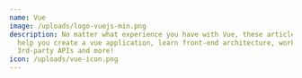 ```yaml
---
name: Vue
image: /uploads/logo-vuejs-min.png
description: No matter what experience you have with Vue, these articles will
  help you create a vue application, learn front-end architecture, work with
  3rd-party APIs and more!
icon: /uploads/vue-icon.png
---
```

